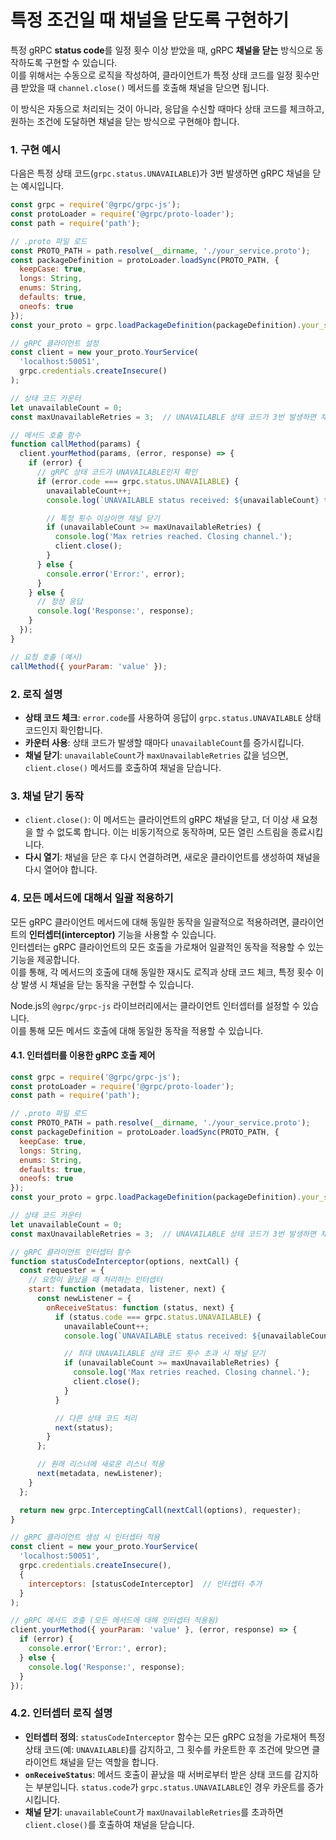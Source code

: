# 특정 조건일 때 채널을 닫도록 구현하기

특정 gRPC **status code**를 일정 횟수 이상 받았을 때, gRPC **채널을 닫는** 방식으로 동작하도록 구현할 수 있습니다.  
이를 위해서는 수동으로 로직을 작성하여, 클라이언트가 특정 상태 코드를 일정 횟수만큼 받았을 때 `channel.close()` 메서드를 호출해 채널을 닫으면 됩니다.

이 방식은 자동으로 처리되는 것이 아니라, 응답을 수신할 때마다 상태 코드를 체크하고, 원하는 조건에 도달하면 채널을 닫는 방식으로 구현해야 합니다.

### 1. **구현 예시**

다음은 특정 상태 코드(`grpc.status.UNAVAILABLE`)가 3번 발생하면 gRPC 채널을 닫는 예시입니다.

```javascript
const grpc = require('@grpc/grpc-js');
const protoLoader = require('@grpc/proto-loader');
const path = require('path');

// .proto 파일 로드
const PROTO_PATH = path.resolve(__dirname, './your_service.proto');
const packageDefinition = protoLoader.loadSync(PROTO_PATH, {
  keepCase: true,
  longs: String,
  enums: String,
  defaults: true,
  oneofs: true
});
const your_proto = grpc.loadPackageDefinition(packageDefinition).your_service_name;

// gRPC 클라이언트 설정
const client = new your_proto.YourService(
  'localhost:50051',
  grpc.credentials.createInsecure()
);

// 상태 코드 카운터
let unavailableCount = 0;
const maxUnavailableRetries = 3;  // UNAVAILABLE 상태 코드가 3번 발생하면 채널을 닫음

// 메서드 호출 함수
function callMethod(params) {
  client.yourMethod(params, (error, response) => {
    if (error) {
      // gRPC 상태 코드가 UNAVAILABLE인지 확인
      if (error.code === grpc.status.UNAVAILABLE) {
        unavailableCount++;
        console.log(`UNAVAILABLE status received: ${unavailableCount} times`);

        // 특정 횟수 이상이면 채널 닫기
        if (unavailableCount >= maxUnavailableRetries) {
          console.log('Max retries reached. Closing channel.');
          client.close();
        }
      } else {
        console.error('Error:', error);
      }
    } else {
      // 정상 응답
      console.log('Response:', response);
    }
  });
}

// 요청 호출 (예시)
callMethod({ yourParam: 'value' });
```

### 2. **로직 설명**
- **상태 코드 체크**: `error.code`를 사용하여 응답이 `grpc.status.UNAVAILABLE` 상태 코드인지 확인합니다.
- **카운터 사용**: 상태 코드가 발생할 때마다 `unavailableCount`를 증가시킵니다.
- **채널 닫기**: `unavailableCount`가 `maxUnavailableRetries` 값을 넘으면, `client.close()` 메서드를 호출하여 채널을 닫습니다.

### 3. **채널 닫기 동작**
- `client.close()`: 이 메서드는 클라이언트의 gRPC 채널을 닫고, 더 이상 새 요청을 할 수 없도록 합니다. 이는 비동기적으로 동작하며, 모든 열린 스트림을 종료시킵니다.
- **다시 열기**: 채널을 닫은 후 다시 연결하려면, 새로운 클라이언트를 생성하여 채널을 다시 열어야 합니다.

### 4. 모든 메서드에 대해서 일괄 적용하기

모든 gRPC 클라이언트 메서드에 대해 동일한 동작을 일괄적으로 적용하려면, 클라이언트의 **인터셉터(interceptor)** 기능을 사용할 수 있습니다.  
인터셉터는 gRPC 클라이언트의 모든 호출을 가로채어 일괄적인 동작을 적용할 수 있는 기능을 제공합니다.  
이를 통해, 각 메서드의 호출에 대해 동일한 재시도 로직과 상태 코드 체크, 특정 횟수 이상 발생 시 채널을 닫는 동작을 구현할 수 있습니다.

Node.js의 `@grpc/grpc-js` 라이브러리에서는 클라이언트 인터셉터를 설정할 수 있습니다.  
이를 통해 모든 메서드 호출에 대해 동일한 동작을 적용할 수 있습니다.

#### 4.1. 인터셉터를 이용한 gRPC 호출 제어

```javascript
const grpc = require('@grpc/grpc-js');
const protoLoader = require('@grpc/proto-loader');
const path = require('path');

// .proto 파일 로드
const PROTO_PATH = path.resolve(__dirname, './your_service.proto');
const packageDefinition = protoLoader.loadSync(PROTO_PATH, {
  keepCase: true,
  longs: String,
  enums: String,
  defaults: true,
  oneofs: true
});
const your_proto = grpc.loadPackageDefinition(packageDefinition).your_service_name;

// 상태 코드 카운터
let unavailableCount = 0;
const maxUnavailableRetries = 3;  // UNAVAILABLE 상태 코드가 3번 발생하면 채널을 닫음

// gRPC 클라이언트 인터셉터 함수
function statusCodeInterceptor(options, nextCall) {
  const requester = {
    // 요청이 끝났을 때 처리하는 인터셉터
    start: function (metadata, listener, next) {
      const newListener = {
        onReceiveStatus: function (status, next) {
          if (status.code === grpc.status.UNAVAILABLE) {
            unavailableCount++;
            console.log(`UNAVAILABLE status received: ${unavailableCount} times`);

            // 최대 UNAVAILABLE 상태 코드 횟수 초과 시 채널 닫기
            if (unavailableCount >= maxUnavailableRetries) {
              console.log('Max retries reached. Closing channel.');
              client.close();
            }
          }

          // 다른 상태 코드 처리
          next(status);
        }
      };

      // 원래 리스너에 새로운 리스너 적용
      next(metadata, newListener);
    }
  };

  return new grpc.InterceptingCall(nextCall(options), requester);
}

// gRPC 클라이언트 생성 시 인터셉터 적용
const client = new your_proto.YourService(
  'localhost:50051',
  grpc.credentials.createInsecure(),
  {
    interceptors: [statusCodeInterceptor]  // 인터셉터 추가
  }
);

// gRPC 메서드 호출 (모든 메서드에 대해 인터셉터 적용됨)
client.yourMethod({ yourParam: 'value' }, (error, response) => {
  if (error) {
    console.error('Error:', error);
  } else {
    console.log('Response:', response);
  }
});
```

### 4.2. **인터셉터 로직 설명**
- **인터셉터 정의**: `statusCodeInterceptor` 함수는 모든 gRPC 요청을 가로채어 특정 상태 코드(예: `UNAVAILABLE`)를 감지하고, 그 횟수를 카운트한 후 조건에 맞으면 클라이언트 채널을 닫는 역할을 합니다.
- **`onReceiveStatus`**: 메서드 호출이 끝났을 때 서버로부터 받은 상태 코드를 감지하는 부분입니다. `status.code`가 `grpc.status.UNAVAILABLE`인 경우 카운트를 증가시킵니다.
- **채널 닫기**: `unavailableCount`가 `maxUnavailableRetries`를 초과하면 `client.close()`를 호출하여 채널을 닫습니다.
  
